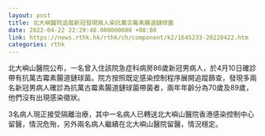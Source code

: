 ```yaml
---
layout: post
title: 北大嶼醫院追蹤新冠發現兩人染抗萬古霉素腸道鏈球菌
date: 2022-04-22 22:29:48.000000000 +08:00
link: https://news.rthk.hk/rthk/ch/component/k2/1645233-20220422.htm
categories: rthk
---
```


北大嶼山醫院公布，一名曾入住該院急症科病房86歲新冠男病人，於4月10日確診帶有抗萬古霉素腸道鏈球菌。院方按照既定感染控制程序展開追蹤篩查，發現多兩名新冠男病人確診為抗萬古霉素腸道鏈球菌帶菌者，兩年年齡分為70歲及89歲，他們沒有出現感染徵狀。

3名病人現正接受隔離治療，其中一名病人已轉送北大嶼山醫院香港感染控制中心留醫，情況危殆，另外兩名病人繼續在北大嶼山醫院留醫，情況穩定。
